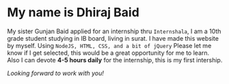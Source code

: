 # My name is Dhiraj Baid
My sister Gunjan Baid applied for an internship thru `Internshala`, I am a 10th grade student studying in IB board, living in surat.
I have made this website by myself. 
Using `NodeJS, HTML, CSS, and a bit of jQuery`
Please let me know if I get selected, this would be a great opportunity for me to learn. 
Also I can devote **4-5 hours daily** for the internship, this is my first intership.

*Looking forward to work with you!*
